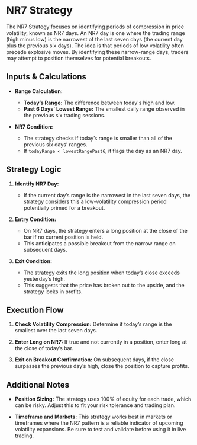 # NR7 Strategy

The NR7 Strategy focuses on identifying periods of compression in price volatility, known as NR7 days. An NR7 day is one where the trading range (high minus low) is the narrowest of the last seven days (the current day plus the previous six days). The idea is that periods of low volatility often precede explosive moves. By identifying these narrow-range days, traders may attempt to position themselves for potential breakouts.

## Inputs & Calculations

- **Range Calculation:**
  - **Today’s Range:** The difference between today's high and low.
  - **Past 6 Days’ Lowest Range:** The smallest daily range observed in the previous six trading sessions.

- **NR7 Condition:**
  - The strategy checks if today’s range is smaller than all of the previous six days’ ranges.
  - If `todayRange < lowestRangePast6`, it flags the day as an NR7 day.

## Strategy Logic

1. **Identify NR7 Day:**
   - If the current day’s range is the narrowest in the last seven days, the strategy considers this a low-volatility compression period potentially primed for a breakout.

2. **Entry Condition:**
   - On NR7 days, the strategy enters a long position at the close of the bar if no current position is held.
   - This anticipates a possible breakout from the narrow range on subsequent days.

3. **Exit Condition:**
   - The strategy exits the long position when today’s close exceeds yesterday’s high.
   - This suggests that the price has broken out to the upside, and the strategy locks in profits.

## Execution Flow

1. **Check Volatility Compression:**
   Determine if today’s range is the smallest over the last seven days.

2. **Enter Long on NR7:**
   If true and not currently in a position, enter long at the close of today’s bar.

3. **Exit on Breakout Confirmation:**
   On subsequent days, if the close surpasses the previous day’s high, close the position to capture profits.

## Additional Notes

- **Position Sizing:**
  The strategy uses 100% of equity for each trade, which can be risky. Adjust this to fit your risk tolerance and trading plan.

- **Timeframe and Markets:**
  This strategy works best in markets or timeframes where the NR7 pattern is a reliable indicator of upcoming volatility expansions. Be sure to test and validate before using it in live trading.
